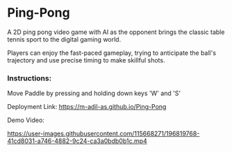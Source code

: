 # Ping-Pong
A 2D ping pong video game with AI as the opponent brings the classic table tennis sport to the digital gaming world.

Players can enjoy the fast-paced gameplay, trying to anticipate the ball's trajectory and use precise timing to make skillful shots.

### Instructions:
Move Paddle by pressing and holding down keys 'W' and 'S'   

Deployment Link: https://m-adil-as.github.io/Ping-Pong

Demo Video:

https://user-images.githubusercontent.com/115668271/196819768-41cd8031-a746-4882-9c24-ca3a0bdb0b1c.mp4
